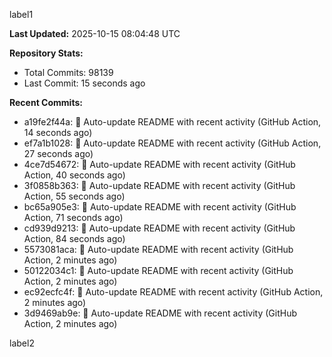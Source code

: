
label1 
<!-- ACTIVITY_START -->
**Last Updated:** 2025-10-15 08:04:48 UTC

**Repository Stats:**
- Total Commits: 98139
- Last Commit: 15 seconds ago

**Recent Commits:**
- a19fe2f44a: 🤖 Auto-update README with recent activity (GitHub Action, 14 seconds ago)
- ef7a1b1028: 🤖 Auto-update README with recent activity (GitHub Action, 27 seconds ago)
- 4ce7d54672: 🤖 Auto-update README with recent activity (GitHub Action, 40 seconds ago)
- 3f0858b363: 🤖 Auto-update README with recent activity (GitHub Action, 55 seconds ago)
- bc65a905e3: 🤖 Auto-update README with recent activity (GitHub Action, 71 seconds ago)
- cd939d9213: 🤖 Auto-update README with recent activity (GitHub Action, 84 seconds ago)
- 5573081aca: 🤖 Auto-update README with recent activity (GitHub Action, 2 minutes ago)
- 50122034c1: 🤖 Auto-update README with recent activity (GitHub Action, 2 minutes ago)
- ec92ecfc4f: 🤖 Auto-update README with recent activity (GitHub Action, 2 minutes ago)
- 3d9469ab9e: 🤖 Auto-update README with recent activity (GitHub Action, 2 minutes ago)
<!-- ACTIVITY_END -->

label2
